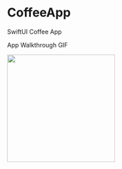 # CoffeeApp
SwiftUI Coffee App

App Walkthrough GIF

<img src="http://g.recordit.co/TwUuRPEFRy.gif" width=250><br>




